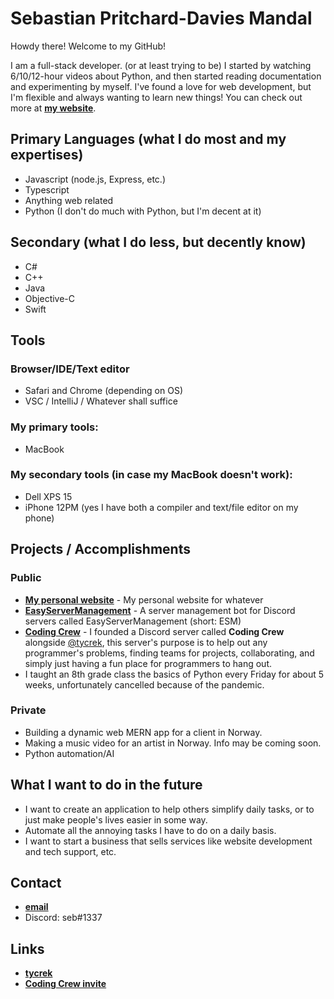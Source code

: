 # Sebastian Pritchard-Davies Mandal
Howdy there! Welcome to my GitHub!

I am a full-stack developer. (or at least trying to be) 
I started by watching 6/10/12-hour videos about Python, and then started reading documentation and experimenting by myself.
I've found a love for web development, but I'm flexible and always wanting to learn new things!
You can check out more at **[my website](https://sebmandal.com)**.

## Primary Languages (what I do most and my expertises)
- Javascript (node.js, Express, etc.)
- Typescript
- Anything web related
- Python (I don't do much with Python, but I'm decent at it)

## Secondary (what I do less, but decently know)
- C#
- C++
- Java
- Objective-C
- Swift

## Tools
### Browser/IDE/Text editor
- Safari and Chrome (depending on OS)
- VSC / IntelliJ / Whatever shall suffice
### My primary tools:
- MacBook
### My secondary tools (in case my MacBook doesn't work):
- Dell XPS 15
- iPhone 12PM (yes I have both a compiler and text/file editor on my phone)

## Projects / Accomplishments
### Public
- **[My personal website](https://sebmandal.com)** - My personal website for whatever
- **[EasyServerManagement](https://github.com/sebmandal/EasyServerManagement)** - A server management bot for Discord servers called EasyServerManagement (short: ESM)
- **[Coding Crew](https://discord.gg/6Y93Gwd)** - I founded a Discord server called **Coding Crew** alongside [@tycrek](https://github.com/tycrek), this server's purpose is to help out any programmer's problems, finding teams for projects, collaborating, and simply just having a fun place for programmers to hang out.
- I taught an 8th grade class the basics of Python every Friday for about 5 weeks, unfortunately cancelled because of the pandemic.
### Private
- Building a dynamic web MERN app for a client in Norway.
- Making a music video for an artist in Norway. Info may be coming soon.
- Python automation/AI

## What I want to do in the future
- I want to create an application to help others simplify daily tasks, or to just make people's lives easier in some way.
- Automate all the annoying tasks I have to do on a daily basis.
- I want to start a business that sells services like website development and tech support, etc.

## Contact
- **[email](mailto:sebastian.mandal@icloud.com)**
- Discord: seb#1337

## Links
- **[tycrek](https://github.com/tycrek)**
- **[Coding Crew invite](https://discord.gg/6Y93Gwd)**
